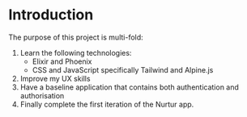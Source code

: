 # Introduction
The purpose of this project is multi-fold:
1. Learn the following technologies:
    - Elixir and Phoenix
    - CSS and JavaScript specifically Tailwind and Alpine.js 
2. Improve my UX skills
3. Have a baseline application that contains both authentication and authorisation
4. Finally complete the first iteration of the Nurtur app.